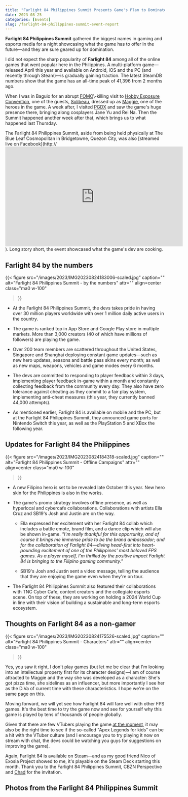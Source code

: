```yaml
---
title: "Farlight 84 Philippines Summit Presents Game's Plan to Dominate PH Gaming Scene"
date: 2023-08-25
categories: [Events]
slug: /farlight-84-philippines-summit-event-report
---
```


**Farlight 84 Philippines Summit** gathered the biggest names in gaming and esports media for a night showcasing what the game has to offer in the future—and they are sure geared up for domination.

I did not expect the sharp popularity of **Farlight 84** among all of the online games that went popular here in the Philippines. A multi-platform game—released April this year and available on Android, iOS and the PC (and recently through Steam)—is gradually gaining traction. The latest SteamDB numbers show that the game has an all-time peak of 41,396 from 2 months ago.

When I was in Baguio for an abrupt [FOMO](https://www.ncbi.nlm.nih.gov/pmc/articles/PMC8283615/#:~:text=Fear%20of%20missing%20out%20\(FoMO,to%20maintain%20these%20social%20connections.)\-killing visit to [Hobby Exposure Convention](https://www.youtube.com/watch?v=kZ39CBz2qx0&t=534s&ab_channel=JayAgonoy), one of the guests, [Solibeau](https://www.facebook.com/solibeau/), dressed up as [Maggie](https://farlight84.farlightgames.com/role_skill.html?Maggie), one of the heroes in the game. A week after, I visited [PGDX](https://jayagonoy.com/philippine-gamedev-expo-2023-event-report/) and saw the game's huge presence there, bringing along cosplayers Jane Yu and Rei Na. Then the Summit happened another week after that, which brings us to what happened last Thursday.

The Farlight 84 Philippines Summit, aside from being held physically at The Blue Leaf Cosmopolitan in Bridgetowne, Quezon City, was also [streamed live on Facebook](http://<iframe src="https://www.facebook.com/plugins/video.php?height=314&href=https%3A%2F%2Fwww.facebook.com%2FFarlight84PH%2Fvideos%2F1465647387553847%2F&show_text=false&width=560&t=0" width="560" height="314" style="border:none;overflow:hidden" scrolling="no" frameborder="0" allowfullscreen="true" allow="autoplay; clipboard-write; encrypted-media; picture-in-picture; web-share" allowFullScreen="true"></iframe>). Long story short, the event showcased what the game's dev are cooking.

## Farlight 84 by the numbers

{{< figure
  src="/images/2023/IMG20230824183006-scaled.jpg"
  caption=""
  alt="Farlight 84 Philippines Summit - by the numbers" attr="" 
  align=center class="ma0 w-100"
>}}

- At the Farlight 84 Philippines Summit, the devs takes pride in having over 30 million players worldwide with over 1 million daily active users in the country.

- The game is ranked top in App Store and Google Play store in multiple markets. More than 3,000 creators (40 of which have millions of followers) are playing the game.

- Over 200 team members are scattered throughout the United States, Singapore and Shanghai deploying constant game updates—such as new hero updates, seasons and battle pass skins every month; as well as new maps, weapons, vehicles and game modes every 6 months.

- The devs are committed to responding to player feedback within 3 days, implementing player feedback in-game within a month and constantly collecting feedback from the community every day. They also have zero tolerance against cheating as they commit to a fair play system, implementing anti-cheat measures (this year, they currently banned 44,000 attempts).

- As mentioned earlier, Farlight 84 is available on mobile and the PC, but at the Farlight 84 Philippines Summit, they announced game ports for Nintendo Switch this year, as well as the PlayStation 5 and XBox the following year.

## Updates for Farlight 84 the Philippines

{{< figure
  src="/images/2023/IMG20230824184318-scaled.jpg"
  caption=""
  alt="Farlight 84 Philippines Summit - Offline Campaigns" attr="" 
  align=center class="ma0 w-100"
>}}

- A new Filipino hero is set to be revealed late October this year. New hero skin for the Philippines is also in the works.

- The game's promo strategy involves offline presence, as well as hyperlocal and cybercafe collaborations. Collaborations with artists Ella Cruz and SB19's Josh and Justin are on the way.
    - Ella expressed her excitement with her Farlight 84 collab which includes a battle emote, brand film, and a dance clip which will also be shown in-game. _"I'm really thankful for this opportunity, and of course it brings me immense pride to be the brand ambassador; and for the collaboration of Farlight 84—diving head-first into heart-pounding excitement of one of the Philippines' most beloved FPS games. As a player myself, I'm thrilled by the positive impact Farlight 84 is bringing to the Filipino gaming community."_
    
    - SB19's Josh and Justin sent a video message, telling the audience that they are enjoying the game even when they're on tour.

- The Farlight 84 Philippines Summit also featured their collaborations with TNC Cyber Cafe, content creators and the collegiate esports scene. On top of these, they are working on holding a 2024 World Cup in line with their vision of building a sustainable and long-term esports ecosystem.

## Thoughts on Farlight 84 as a non-gamer

{{< figure
  src="/images/2023/IMG20230824175526-scaled.jpg"
  caption=""
  alt="Farlight 84 Philippines Summit - Characters" attr="" 
  align=center class="ma0 w-100"
>}}

Yes, you saw it right, I don't play games (but let me be clear that I'm looking into an intellectual property first for its character designs)—I am of course attracted to Maggie and the way she was developed as a character: She's got pizza time, she sidelines as an influencer, but more importantly I see her as the D.Va of current time with these characteristics. I hope we're on the same page on this.

Moving forward, we will yet see how Farlight 84 will fare well with other FPS games. It's the best time to try the game now and see for yourself why this game is played by tens of thousands of people globally.

Given that there are few VTubers playing the game [at the moment](https://www.youtube.com/results?search_query=farlight+84+vtuber), it may also be the right time to see if the so-called "Apex Legends for kids" can be a hit with the VTuber culture (and I encourage you to try playing it now on stream with chat, the devs could be watching you guys for suggestions on improving the game).

Again, Farlight 84 is available on Steam—and as my good friend Nico of Exosia Project showed to me, it's playable on the Steam Deck starting this month. Thank you to the Farlight 84 Philippines Summit, CBZN Perspective and [Chad](https://www.reimarufiles.com/) for the invitation.

## Photos from the Farlight 84 Philippines Summit

<figure class="gallery-wrapper">
  <div class="gallery">
    <div class="gallery-item">
		<img alt="" src="/images/2023/IMG20230824203030-scaled.jpg" />
    </div>
    <div class="gallery-item">
		<img alt="" src="/images/2023/IMG20230824175526-scaled.jpg" />
    </div>
  </div>
  <div class="gallery">
    <div class="gallery-item">
		<img alt="" src="/images/2023/IMG20230824180811_01-scaled.jpg" />
    </div>
    <div class="gallery-item">
		<img alt="" src="/images/2023/IMG20230824185409-scaled.jpg" />
    </div>
  </div>
  <div class="gallery">
    <div class="gallery-item">
		<img alt="" src="/images/2023/IMG20230824190322-scaled.jpg" />
    </div>
    <div class="gallery-item">
		<img alt="" src="/images/2023/IMG20230824192949-scaled.jpg" />
    </div>
    <div class="gallery-item">
		<img alt="" src="/images/2023/IMG20230824194403-scaled.jpg" />
    </div>
  </div>
</figure>